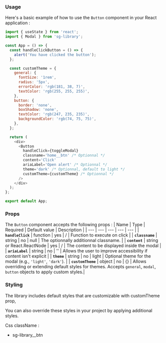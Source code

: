 ### Usage

Here's a basic example of how to use the `Button` component in your React application :

```javascript
import { useState } from 'react';
import { Modal } from 'sg-library';

const App = () => {
  const handleClickButton = () => {
    alert('You have clicked the button');
  };

  const customTheme = {
    general: {
      fontSize: '1rem',
      radius: '5px',
      errorColor: 'rgb(181, 38, 7)',
      textColor: 'rgb(255, 255, 255)',
    },
    button: {
      border: 'none',
      boxShadow: 'none',
      textColor: 'rgb(247, 235, 235)',
      backgroundColor: 'rgb(74, 75, 75)',
    },
  };

  return (
    <div>
      <Button
        handleClick={toggleModal}
        classname='home__btn' /* Optionnal */
        content='Click'
        ariaLabel='Open alert' /* Optionnal */
        theme='dark' /* Optionnal, default to light */
        customTheme={customTheme} /* Optionnal */
      />
    </div>
  );
};

export default App;
```

### Props

The `Button` component accepts the following props :
| Name | Type | Required | Default value | Description |
| --- | --- | --- | --- | --- |
| **`handleClick`** | function | yes | / | Function to execute on click |
| **`classname`** | string | no | null | The optionnally additionnal classname. |
| **`content`** | string or React.ReactNode | yes | / | The content to be displayed inside the modal |
| **`ariaLabel`** | string | no | '' | Allows the user to improve accessibility if content isn't explicit |
| **`theme`** | string | no | light | Optional theme for the modal (e.g., `'light'`, `'dark'`). |
| **`customTheme`** | object | no | {} | Allows overriding or extending default styles for themes. Accepts `general`, `modal`, `button` objects to apply custom styles.|

### Styling

The library includes default styles that are customizable with customTheme prop,

You can also override these styles in your project by applying additional styles.

Css className :

- sg-library\_\_btn

<!-- Light theme :
![Light theme screenshot](./src/assets/lightTheme.png)
Dark theme :
![Dark theme screenshot](./src/assets/darkTheme.png) -->
